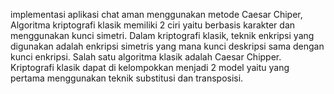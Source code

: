 implementasi aplikasi chat aman menggunakan metode Caesar Chiper,  Algoritma kriptografi klasik memiliki 2 ciri yaitu berbasis karakter dan menggunakan kunci simetri. Dalam kriptografi klasik, teknik enkripsi yang digunakan adalah enkripsi simetris yang mana kunci deskripsi sama dengan kunci enkripsi. Salah satu algoritma klasik adalah Caesar Chipper. Kriptografi klasik dapat di kelompokkan menjadi 2 model yaitu yang pertama menggunakan teknik substitusi dan transposisi.
